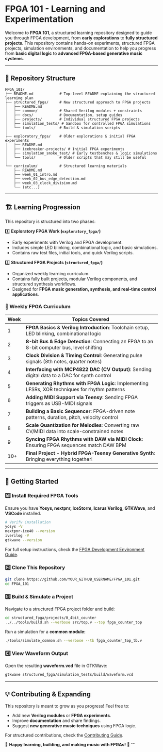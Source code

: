 # FPGA 101 - Learning and Experimentation

Welcome to **FPGA 101**, a structured learning repository designed to guide you through FPGA development, from **early explorations** to **fully structured projects**. This repository contains hands-on experiments, structured FPGA projects, simulation environments, and documentation to help you progress from **basic digital logic** to **advanced FPGA-based generative music systems**.

---

## 📁 Repository Structure

```
FPGA_101/
├── README.md            # Top-level README explaining the structured learning plan
├── structured_fpga/     # New structured approach to FPGA projects
│   ├── README.md
│   ├── common/          # Shared Verilog modules + constraints
│   ├── docs/            # Documentation, setup guides
│   ├── projects/        # Individual structured FPGA projects
│   ├── simulation_tests/ # Sandbox for controlled FPGA simulations
│   └── tools/           # Build & simulation scripts
│
├── exploratory_fpga/    # Older explorations & initial FPGA experiments
│   ├── README.md
│   ├── icebreaker-projects/ # Initial FPGA experiments
│   ├── simulation_smoke_test/ # Early testbenches & logic simulations
│   └── tools/           # Older scripts that may still be useful
│
└── curriculum/          # Structured learning materials
    ├── README.md
    ├── week_01_intro.md
    ├── week_02_bus_edge_detection.md
    ├── week_03_clock_division.md
    └── (etc...)
```

---

## 🏗️ Learning Progression

This repository is structured into two phases:

1️⃣ **Exploratory FPGA Work (`exploratory_fpga/`)**  
   - Early experiments with Verilog and FPGA development.
   - Includes simple LED blinking, combinational logic, and basic simulations.
   - Contains raw test files, initial tools, and quick Verilog scripts.

2️⃣ **Structured FPGA Projects (`structured_fpga/`)**  
   - Organized weekly learning curriculum.
   - Contains fully built projects, modular Verilog components, and structured synthesis workflows.
   - Designed for **FPGA music generation, synthesis, and real-time control applications**.

### 📆 Weekly FPGA Curriculum

| Week | Topics Covered |
|------|--------------------------------------------------------|
| 1    | **FPGA Basics & Verilog Introduction**: Toolchain setup, LED blinking, combinational logic |
| 2    | **8-bit Bus & Edge Detection**: Connecting an FPGA to an 8-bit computer bus, level shifting |
| 3    | **Clock Division & Timing Control**: Generating pulse signals (8th notes, quarter notes) |
| 4    | **Interfacing with MCP4822 DAC (CV Output)**: Sending digital data to a DAC for synth control |
| 5    | **Generating Rhythms with FPGA Logic**: Implementing LFSRs, XOR techniques for rhythm patterns |
| 6    | **Adding MIDI Support via Teensy**: Sending FPGA triggers as USB-MIDI signals |
| 7    | **Building a Basic Sequencer**: FPGA-driven note patterns, duration, pitch, velocity control |
| 8    | **Scale Quantization for Melodies**: Converting raw CV/MIDI data into scale-constrained notes |
| 9    | **Syncing FPGA Rhythms with DAW via MIDI Clock**: Ensuring FPGA sequences match DAW BPM |
| 10+  | **Final Project - Hybrid FPGA-Teensy Generative Synth**: Bringing everything together! |

---

## 🚀 Getting Started

### 1️⃣ Install Required FPGA Tools
Ensure you have **Yosys, nextpnr, IceStorm, Icarus Verilog, GTKWave**, and **VSCode** installed.

```bash
# Verify installation
yosys -V
nextpnr-ice40 --version
iverilog -V
gtkwave --version
```

For full setup instructions, check the [FPGA Development Environment Guide](https://github.com/YOUR_GITHUB_USERNAME/FPGA_101/wiki/FPGA-Development-Environment).

### 2️⃣ Clone This Repository

```bash
git clone https://github.com/YOUR_GITHUB_USERNAME/FPGA_101.git
cd FPGA_101
```

### 3️⃣ Build & Simulate a Project

Navigate to a structured FPGA project folder and build:

```bash
cd structured_fpga/projects/0_4bit_counter
../../tools/build.sh --verbose src/top.v --top fpga_counter_top
```

Run a simulation for a **common module**:

```bash
./tools/simulate_common.sh --verbose --tb fpga_counter_top_tb.v
```

### 4️⃣ View Waveform Output

Open the resulting **waveform.vcd** file in GTKWave:

```bash
gtkwave structured_fpga/simulation_tests/build/waveform.vcd
```

---

## 💡 Contributing & Expanding

This repository is meant to grow as you progress! Feel free to:
- Add new **Verilog modules** or **FPGA experiments**.
- Improve **documentation** and share findings.
- Suggest **new generative music techniques** using FPGA logic.

For structured contributions, check the [Contributing Guide](./docs/contributing.md).

🚀 **Happy learning, building, and making music with FPGAs!** 🎵
""


